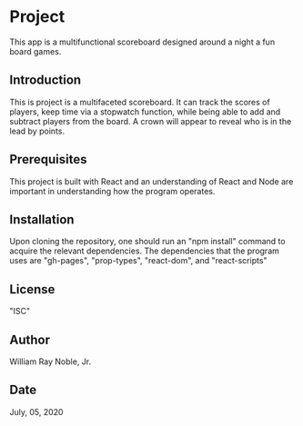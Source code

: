 # Project

This app is a multifunctional scoreboard designed around a night a fun board games.

## Introduction

This is project is a multifaceted scoreboard. It can track the scores of players, keep time via a stopwatch function, while being able to add and subtract players from the board. A crown will appear to reveal who is in the lead by points.

## Prerequisites

This project is built with React and an understanding of React and Node are important in understanding how the program operates.

## Installation

Upon cloning the repository, one should run an "npm install" command to acquire the relevant dependencies. The dependencies that the program uses are "gh-pages", "prop-types", "react-dom", and "react-scripts"

## License

"ISC"

## Author

William Ray Noble, Jr.

## Date

July, 05, 2020
